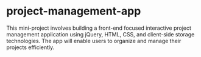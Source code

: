 # project-management-app
This mini-project involves building a front-end focused interactive project management application using jQuery, HTML, CSS, and client-side storage technologies. The app will enable users to organize and manage their projects efficiently.
